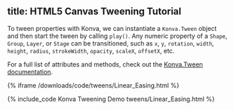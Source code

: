 title: HTML5 Canvas Tweening Tutorial
---

To tween properties with Konva, we can instantiate a `Konva.Tween` object
and then start the tween by calling `play()`.  Any numeric property of a `Shape`,
`Group`, `Layer`, or `Stage` can be transitioned, such as `x`, `y`, `rotation`,
`width`, `height`, `radius`, `strokeWidth`, `opacity`, `scaleX`, `offsetX`, etc.

For a full list of attributes and methods, check out the [Konva.Tween documentation](/api/Konva.Tween.html).

{% iframe /downloads/code/tweens/Linear_Easing.html %}

{% include_code Konva Tweening Demo tweens/Linear_Easing.html %}
